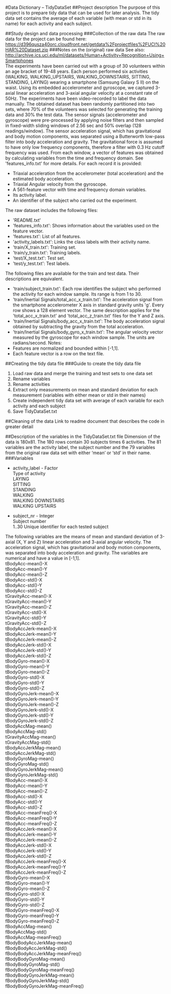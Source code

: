 #Data Dictionary – TidyDataSet
##Project description
The purpose of this project is to prepare tidy data that can be used for later analysis. The tidy data set contains the average of each variable (with mean or std in its name) for each activity and each subject.

##Study design and data processing
###Collection of the raw data
The raw data for the project can be found here: https://d396qusza40orc.cloudfront.net/getdata%2Fprojectfiles%2FUCI%20HAR%20Dataset.zip
###Notes on the (original) raw data
See also: http://archive.ics.uci.edu/ml/datasets/Human+Activity+Recognition+Using+Smartphones   
The experiments have been carried out with a group of 30 volunteers within an age bracket of 19-48 years. Each person performed six activities (WALKING, WALKING_UPSTAIRS, WALKING_DOWNSTAIRS, SITTING, STANDING, LAYING) wearing a smartphone (Samsung Galaxy S II) on the waist. Using its embedded accelerometer and gyroscope, we captured 3-axial linear acceleration and 3-axial angular velocity at a constant rate of 50Hz. The experiments have been video-recorded to label the data manually. The obtained dataset has been randomly partitioned into two sets, where 70% of the volunteers was selected for generating the training data and 30% the test data. 
The sensor signals (accelerometer and gyroscope) were pre-processed by applying noise filters and then sampled in fixed-width sliding windows of 2.56 sec and 50% overlap (128 readings/window). The sensor acceleration signal, which has gravitational and body motion components, was separated using a Butterworth low-pass filter into body acceleration and gravity. The gravitational force is assumed to have only low frequency components, therefore a filter with 0.3 Hz cutoff frequency was used. From each window, a vector of features was obtained by calculating variables from the time and frequency domain. See 'features_info.txt' for more details. 
For each record it is provided:
- Triaxial acceleration from the accelerometer (total acceleration) and the estimated body acceleration.
- Triaxial Angular velocity from the gyroscope. 
- A 561-feature vector with time and frequency domain variables. 
- Its activity label. 
- An identifier of the subject who carried out the experiment.

The raw dataset includes the following files:
- 'README.txt'
- 'features_info.txt': Shows information about the variables used on the feature vector.
- 'features.txt': List of all features.
- 'activity_labels.txt': Links the class labels with their activity name.
- 'train/X_train.txt': Training set.
- 'train/y_train.txt': Training labels.
- 'test/X_test.txt': Test set.
- 'test/y_test.txt': Test labels.

The following files are available for the train and test data. Their descriptions are equivalent. 
- 'train/subject_train.txt': Each row identifies the subject who performed the activity for each window sample. Its range is from 1 to 30. 
- 'train/Inertial Signals/total_acc_x_train.txt': The acceleration signal from the smartphone accelerometer X axis in standard gravity units 'g'. Every row shows a 128 element vector. The same description applies for the 'total_acc_x_train.txt' and 'total_acc_z_train.txt' files for the Y and Z axis. 
- 'train/Inertial Signals/body_acc_x_train.txt': The body acceleration signal obtained by subtracting the gravity from the total acceleration. 
- 'train/Inertial Signals/body_gyro_x_train.txt': The angular velocity vector measured by the gyroscope for each window sample. The units are radians/second. 
Notes: 
- Features are normalized and bounded within [-1,1].
- Each feature vector is a row on the text file.

##Creating the tidy data file
###Guide to create the tidy data file
1. Load raw data and merge the training and test sets to one data set
2. Rename variables
3. Rename activities
4. Extract only measurements on mean and standard deviation for each measurement (variables with either mean or std in their names)
5. Create independent tidy data set with average of each variable for each activity and each subject
6. Save TidyDataSet.txt

##Cleaning of the data
Link to readme document that describes the code in greater detail

##Description of the variables in the TidyDataSet.txt file
Dimension of the data is 180x81. The 180 rows contain 30 subjects times 6 activities. The 81 variables are the activity label, the subject number and the 79 variables from the original raw data set with either ‘mean’ or ‘std’ in their name.
###Variables
* activity_label - Factor   
 Type of activity   
  LAYING   
  SITTING   
  STANDING   
  WALKING   
  WALKING DOWNSTAIRS   
  WALKING UPSTAIRS   

* subject_nr - Integer   
 Subject number   
  1..30 Unique identifier for each tested subject   

The following variables are the means of mean and standard deviation of 3-axial (X, Y and Z) linear acceleration and 3-axial angular velocity. The acceleration signal, which has gravitational and body motion components, was separated into body acceleration and gravity. The variables are numerical and have a value in [-1,1].   
tBodyAcc-mean()-X   
tBodyAcc-mean()-Y   
tBodyAcc-mean()-Z   
tBodyAcc-std()-X   
tBodyAcc-std()-Y   
tBodyAcc-std()-Z   
tGravityAcc-mean()-X   
tGravityAcc-mean()-Y   
tGravityAcc-mean()-Z   
tGravityAcc-std()-X   
tGravityAcc-std()-Y   
tGravityAcc-std()-Z   
tBodyAccJerk-mean()-X   
tBodyAccJerk-mean()-Y   
tBodyAccJerk-mean()-Z   
tBodyAccJerk-std()-X   
tBodyAccJerk-std()-Y   
tBodyAccJerk-std()-Z   
tBodyGyro-mean()-X   
tBodyGyro-mean()-Y   
tBodyGyro-mean()-Z   
tBodyGyro-std()-X   
tBodyGyro-std()-Y   
tBodyGyro-std()-Z   
tBodyGyroJerk-mean()-X   
tBodyGyroJerk-mean()-Y   
tBodyGyroJerk-mean()-Z   
tBodyGyroJerk-std()-X   
tBodyGyroJerk-std()-Y   
tBodyGyroJerk-std()-Z   
tBodyAccMag-mean()   
tBodyAccMag-std()   
tGravityAccMag-mean()   
tGravityAccMag-std()   
tBodyAccJerkMag-mean()   
tBodyAccJerkMag-std()   
tBodyGyroMag-mean()   
tBodyGyroMag-std()   
tBodyGyroJerkMag-mean()   
tBodyGyroJerkMag-std()   
fBodyAcc-mean()-X   
fBodyAcc-mean()-Y   
fBodyAcc-mean()-Z   
fBodyAcc-std()-X   
fBodyAcc-std()-Y   
fBodyAcc-std()-Z   
fBodyAcc-meanFreq()-X   
fBodyAcc-meanFreq()-Y   
fBodyAcc-meanFreq()-Z   
fBodyAccJerk-mean()-X   
fBodyAccJerk-mean()-Y   
fBodyAccJerk-mean()-Z   
fBodyAccJerk-std()-X   
fBodyAccJerk-std()-Y   
fBodyAccJerk-std()-Z   
fBodyAccJerk-meanFreq()-X   
fBodyAccJerk-meanFreq()-Y   
fBodyAccJerk-meanFreq()-Z   
fBodyGyro-mean()-X   
fBodyGyro-mean()-Y   
fBodyGyro-mean()-Z   
fBodyGyro-std()-X   
fBodyGyro-std()-Y   
fBodyGyro-std()-Z   
fBodyGyro-meanFreq()-X   
fBodyGyro-meanFreq()-Y   
fBodyGyro-meanFreq()-Z   
fBodyAccMag-mean()   
fBodyAccMag-std()   
fBodyAccMag-meanFreq()   
fBodyBodyAccJerkMag-mean()   
fBodyBodyAccJerkMag-std()   
fBodyBodyAccJerkMag-meanFreq()   
fBodyBodyGyroMag-mean()   
fBodyBodyGyroMag-std()   
fBodyBodyGyroMag-meanFreq()   
fBodyBodyGyroJerkMag-mean()   
fBodyBodyGyroJerkMag-std()   
fBodyBodyGyroJerkMag-meanFreq()   

